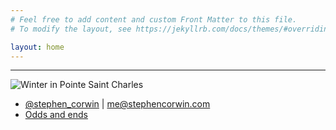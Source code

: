 ```yaml
---
# Feel free to add content and custom Front Matter to this file.
# To modify the layout, see https://jekyllrb.com/docs/themes/#overriding-theme-defaults

layout: home
---
```

***
![Winter in Pointe Saint Charles]({{site.url}}/assets/img/psc.jpg)
- [@stephen_corwin](https://twitter.com/Stephen_Corwin) | [me@stephencorwin.com](mailto:me@stephencorwin.com)
- [Odds and ends](./odds_and_ends)
